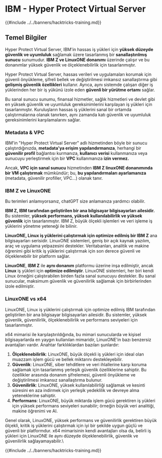 # IBM - Hyper Protect Virtual Server

{{#include ../../banners/hacktricks-training.md}}

## Temel Bilgiler

Hyper Protect Virtual Server, IBM'in hassas iş yükleri için **yüksek düzeyde güvenlik ve uyumluluk** sağlamak üzere tasarlanmış bir **sanallaştırılmış sunucu** sunumudur. **IBM Z ve LinuxONE donanımı** üzerinde çalışır ve bu donanımlar yüksek güvenlik ve ölçeklenebilirlik için tasarlanmıştır.

Hyper Protect Virtual Server, hassas verileri ve uygulamaları korumak için güvenli önyükleme, şifreli bellek ve değiştirilmesi imkansız sanallaştırma gibi **gelişmiş güvenlik özellikleri** kullanır. Ayrıca, aynı sistemde çalışan diğer iş yüklerinden her bir iş yükünü izole eden **güvenli bir yürütme ortamı** sağlar.

Bu sanal sunucu sunumu, finansal hizmetler, sağlık hizmetleri ve devlet gibi en yüksek güvenlik ve uyumluluk gereksinimlerini karşılayan iş yükleri için tasarlanmıştır. Kuruluşların hassas iş yüklerini sanal bir ortamda çalıştırmalarına olanak tanırken, aynı zamanda katı güvenlik ve uyumluluk gereksinimlerini karşılamalarını sağlar.

### Metadata & VPC

IBM'in "Hyper Protect Virtual Server" adlı hizmetinden böyle bir sunucu çalıştırdığınızda, **metadata'ya erişim yapılandırmanıza**, herhangi bir **güvenilir profil** bağlantısı kurmanıza, **kullanıcı verisi** kullanmanıza veya sunucuyu yerleştirmek için bir **VPC** kullanmanıza **izin vermez.**

Ancak, **VPC için sanal sunucu** hizmetinden **IBM Z linuxONE donanımında bir VM çalıştırmak** mümkündür; bu, **bu yapılandırmaları ayarlamanıza** (metadata, güvenilir profiller, VPC...) olanak tanır.

### IBM Z ve LinuxONE

Bu terimleri anlamıyorsanız, chatGPT size anlamanıza yardımcı olabilir.

**IBM Z, IBM tarafından geliştirilen bir ana bilgisayar bilgisayarları ailesidir.** Bu sistemler, **yüksek performans, yüksek kullanılabilirlik ve yüksek güvenlik** için tasarlanmıştır. IBM Z, büyük ölçekli işlemleri ve veri işleme iş yüklerini yönetme yeteneği ile bilinir.

**LinuxONE, Linux iş yüklerini çalıştırmak için optimize edilmiş bir IBM Z** ana bilgisayarları serisidir. LinuxONE sistemleri, geniş bir açık kaynak yazılım, araç ve uygulama yelpazesini destekler. Veritabanları, analitik ve makine öğrenimi gibi kritik iş yüklerini çalıştırmak için son derece güvenli ve ölçeklenebilir bir platform sağlar.

**LinuxONE**, **IBM Z** ile **aynı donanım** platformu üzerine inşa edilmiştir, ancak **Linux** iş yükleri için **optimize edilmiştir**. LinuxONE sistemleri, her biri kendi Linux örneğini çalıştırabilen birden fazla sanal sunucuyu destekler. Bu sanal sunucular, maksimum güvenlik ve güvenilirlik sağlamak için birbirlerinden izole edilmiştir.

### LinuxONE vs x64

LinuxONE, Linux iş yüklerini çalıştırmak için optimize edilmiş IBM tarafından geliştirilen bir ana bilgisayar bilgisayarları ailesidir. Bu sistemler, yüksek güvenlik, güvenilirlik, ölçeklenebilirlik ve performans seviyeleri için tasarlanmıştır.

x64 mimarisi ile karşılaştırıldığında, bu mimari sunucularda ve kişisel bilgisayarlarda en yaygın kullanılan mimaridir, LinuxONE'in bazı benzersiz avantajları vardır. Anahtar farklılıklardan bazıları şunlardır:

1. **Ölçeklenebilirlik**: LinuxONE, büyük ölçekli iş yükleri için ideal olan muazzam işlem gücü ve bellek miktarını destekleyebilir.
2. **Güvenlik**: LinuxONE, siber tehditlere ve veri ihlallerine karşı koruma sağlamak için tasarlanmış yerleşik güvenlik özelliklerine sahiptir. Bu özellikler arasında donanım şifrelemesi, güvenli önyükleme ve değiştirilmesi imkansız sanallaştırma bulunur.
3. **Güvenilirlik**: LinuxONE, yüksek kullanılabilirliği sağlamak ve kesinti süresini en aza indirmek için yerleşik yedeklilik ve devreye alma yeteneklerine sahiptir.
4. **Performans**: LinuxONE, büyük miktarda işlem gücü gerektiren iş yükleri için yüksek performans seviyeleri sunabilir; örneğin büyük veri analitiği, makine öğrenimi ve AI.

Genel olarak, LinuxONE, yüksek performans ve güvenilirlik gerektiren büyük ölçekli, kritik iş yüklerini çalıştırmak için iyi bir şekilde uygun güçlü ve güvenli bir platformdur. x64 mimarisinin kendi avantajları olsa da, belirli iş yükleri için LinuxONE ile aynı düzeyde ölçeklenebilirlik, güvenlik ve güvenilirlik sağlayamayabilir.\\

{{#include ../../banners/hacktricks-training.md}}
